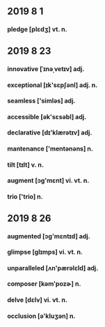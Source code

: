 ## 2019 8 1

#### pledge [plɛdʒ] vt. n.

## 2019 8 23

#### innovative [ˈɪnəˌvetɪv] adj.

#### exceptional [ɪk'sɛpʃənl] adj. n.

#### seamless ['simləs] adj.

#### accessible [ək'sɛsəbl] adj.

#### declarative [dɪ'klærətɪv] adj.

#### mantenance ['mentənəns] n.

#### tilt [tɪlt] v. n.

#### augment [ɔɡ'mɛnt] vi. vt. n.

#### trio ['trio] n.

## 2019 8 26

#### augmented [ɔg'mɛntɪd] adj.

#### glimpse [ɡlɪmps] vi. vt. n.

#### unparalleled [ʌn'pærəlɛld] adj.

#### composer [kəm'pozɚ] n.

#### delve [dɛlv] vi. vt. n.

#### occlusion [ə'kluʒən] n.